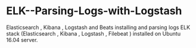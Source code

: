 # ELK--Parsing-Logs-with-Logstash
Elasticsearch , Kibana , Logstash and Beats installing and parsing logs
ELK stack (Elasticsearch , Kibana , Logstash , Filebeat ) installed on Ubuntu 16.04 server.


